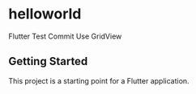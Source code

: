 # helloworld

Flutter Test Commit
Use GridView

## Getting Started

This project is a starting point for a Flutter application.
